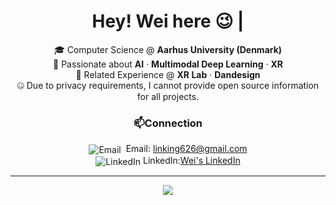 
<h1 align="center">Hey! Wei here 😉 | </h1>


<p align="center">
  🎓 Computer Science @ <strong>Aarhus University (Denmark)</strong> <br>
  🎯 Passionate about <strong>AI</strong> · <strong>Multimodal Deep Learning</strong> · <strong>XR</strong> <br>
  💼 Related Experience @ <strong>XR Lab</strong> · <strong>Dandesign</strong> <br>
  🤐 Due to privacy requirements, I cannot provide open source information for all projects.
</p>

<h3 align="center">📫Connection</h3>

<p align="center">
  <img src="https://img.icons8.com/ios-glyphs/24/000000/new-post.png" alt="Email" style="vertical-align:middle; margin-right:4px;"/> Email: <a href="mailto:linking626@gmail.com">linking626@gmail.com</a> <br>
  <img src="https://img.icons8.com/ios-filled/24/0077b5/linkedin.png" alt="LinkedIn" style="vertical-align:middle; margin-right:4px;"/>LinkedIn:<a href="https://www.linkedin.com/in/weixiong-link" target="_blank">Wei's LinkedIn</a>
</p>

---

<p align="center">
  <img src="https://github-readme-activity-graph.vercel.app/graph?username=Linkbreathe&theme=github-compact&area=true&area_color=ffcccc&line=ff0000&point=0000ff&color=000000&bg_color=ffffff&hide_border=true" />
</p>
